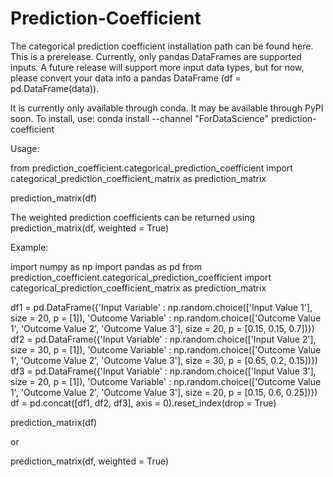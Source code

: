 # Prediction-Coefficient
The categorical prediction coefficient installation path can be found here. This is a prerelease. Currently, only pandas DataFrames are supported inputs. A future release will support more input data types, but for now, please convert your data into a pandas DataFrame (df = pd.DataFrame(data)). 

It is currently only available through conda. It may be available through PyPI soon. To install, use: conda install --channel "ForDataScience" prediction-coefficient

Usage:

from prediction_coefficient.categorical_prediction_coefficient import categorical_prediction_coefficient_matrix as prediction_matrix

prediction_matrix(df)

The weighted prediction coefficients can be returned using prediction_matrix(df, weighted = True)

Example:

import numpy as np
import pandas as pd
from prediction_coefficient.categorical_prediction_coefficient import categorical_prediction_coefficient_matrix as prediction_matrix

df1 = pd.DataFrame({'Input Variable' : np.random.choice(['Input Value 1'], size = 20, p = [1]), 'Outcome Variable' : np.random.choice(['Outcome Value 1', 'Outcome Value 2', 'Outcome Value 3'], size = 20, p = [0.15, 0.15, 0.7])})
df2 = pd.DataFrame({'Input Variable' : np.random.choice(['Input Value 2'], size = 30, p = [1]), 'Outcome Variable' : np.random.choice(['Outcome Value 1', 'Outcome Value 2', 'Outcome Value 3'], size = 30, p = [0.65, 0.2, 0.15])})
df3 = pd.DataFrame({'Input Variable' : np.random.choice(['Input Value 3'], size = 20, p = [1]), 'Outcome Variable' : np.random.choice(['Outcome Value 1', 'Outcome Value 2', 'Outcome Value 3'], size = 20, p = [0.15, 0.6, 0.25])})
df = pd.concat([df1, df2, df3], axis = 0).reset_index(drop = True)

prediction_matrix(df)

or 

prediction_matrix(df, weighted = True)



